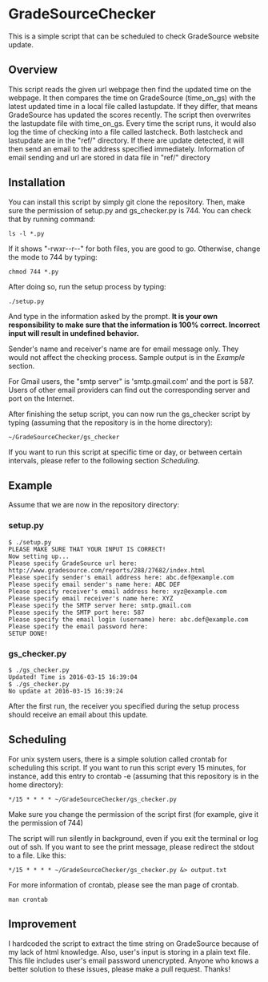 # GradeSourceChecker
This is a simple script that can be scheduled to check GradeSource website update. 

## Overview
This script reads the given url webpage then find the updated time on the webpage. It then compares the time on GradeSource (time_on_gs) with the latest updated time in a local file called lastupdate. If they differ, that means GradeSource has updated the scores recently. The script then overwrites the lastupdate file with time_on_gs. Every time the script runs, it would also log the time of checking into a file called lastcheck. Both lastcheck and lastupdate are in the "ref/" directory. If there are update detected, it will then send an email to the address specified immediately. Information of email sending and url are stored in data file in "ref/" directory

## Installation
You can install this script by simply git clone the repository. Then, make sure the permission of setup.py and gs_checker.py is 744. You can check that by running command:

	ls -l *.py
If it shows "-rwxr--r--" for both files, you are good to go. Otherwise, change the mode to 744 by typing:

	chmod 744 *.py
After doing so, run the setup process by typing:

	./setup.py
And type in the information asked by the prompt. **It is your own responsibility to make sure that the information is 100% correct. Incorrect input will result in undefined behavior.**

Sender's name and receiver's name are for email message only. They would not affect the checking process. Sample output is in the *Example* section.

For Gmail users, the "smtp server" is 'smtp.gmail.com' and the port is 587. Users of other email providers can find out the corresponding server and port on the Internet.

After finishing the setup script, you can now run the gs_checker script by typing (assuming that the repository is in the home directory):

	~/GradeSourceChecker/gs_checker

If you want to run this script at specific time or day, or between certain intervals, please refer to the following section *Scheduling*.

## Example
Assume that we are now in the repository directory:

### setup.py
	$ ./setup.py
	PLEASE MAKE SURE THAT YOUR INPUT IS CORRECT!
	Now setting up...
	Please specify GradeSource url here: http://www.gradesource.com/reports/288/27682/index.html
	Please specify sender's email address here: abc.def@example.com
	Please specify email sender's name here: ABC DEF
	Please specify receiver's email address here: xyz@example.com
	Please specify email receiver's name here: XYZ
	Please specify the SMTP server here: smtp.gmail.com
	Please specify the SMTP port here: 587
	Please specify the email login (username) here: abc.def@example.com
	Please specify the email password here:
	SETUP DONE!

### gs_checker.py
	$ ./gs_checker.py
	Updated! Time is 2016-03-15 16:39:04
	$ ./gs_checker.py
	No update at 2016-03-15 16:39:24
After the first run, the receiver you specified during the setup process should receive an email about this update. 

## Scheduling
For unix system users, there is a simple solution called crontab for scheduling this script. If you want to run this script every 15 minutes, for instance, add this entry to crontab -e (assuming that this repository is in the home directory):
	
	*/15 * * * * ~/GradeSourceChecker/gs_checker.py 

Make sure you change the permission of the script first (for example, give it the permission of 744)

The script will run silently in background, even if you exit the terminal or log out of ssh. If you want to see the print message, please redirect the stdout to a file. Like this:

	*/15 * * * * ~/GradeSourceChecker/gs_checker.py &> output.txt
	
For more information of crontab, please see the man page of crontab.

	man crontab

## Improvement
I hardcoded the script to extract the time string on GradeSource because of my lack of html knowledge. Also, user's input is storing in a plain text file. This file includes user's email password unencrypted. Anyone who knows a better solution to these issues, please make a pull request. Thanks! 
